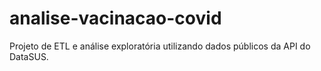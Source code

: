 # analise-vacinacao-covid
Projeto de ETL e análise exploratória utilizando dados públicos da API do DataSUS.
